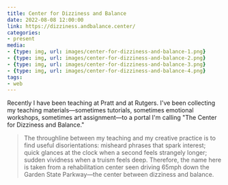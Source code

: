 ```yaml
---
title: Center for Dizziness and Balance
date: 2022-08-08 12:00:00
link: https://dizziness.andbalance.center/
categories:
- present
media:
- {type: img, url: images/center-for-dizziness-and-balance-1.png}
- {type: img, url: images/center-for-dizziness-and-balance-2.png}
- {type: img, url: images/center-for-dizziness-and-balance-3.png}
- {type: img, url: images/center-for-dizziness-and-balance-4.png}
tags:
- web
---
```


Recently I have been teaching at Pratt and at Rutgers. I've been collecting my teaching materials—sometimes tutorials, sometimes emotional workshops, sometimes art assignment—to a portal I'm calling "The Center for Dizziness and Balance."

> The throughline between my teaching and my creative practice is to find useful disorientations: misheard phrases that spark interest; quick glances at the clock when a second feels strangely longer; sudden vividness when a truism feels deep. Therefore, the name here is taken from a rehabilitation center seen driving 65mph down the Garden State Parkway—the center between dizziness and balance.
